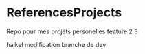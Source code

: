 # ReferencesProjects
Repo pour mes projets personelles 
feature 2 3

haikel
modification branche de dev
